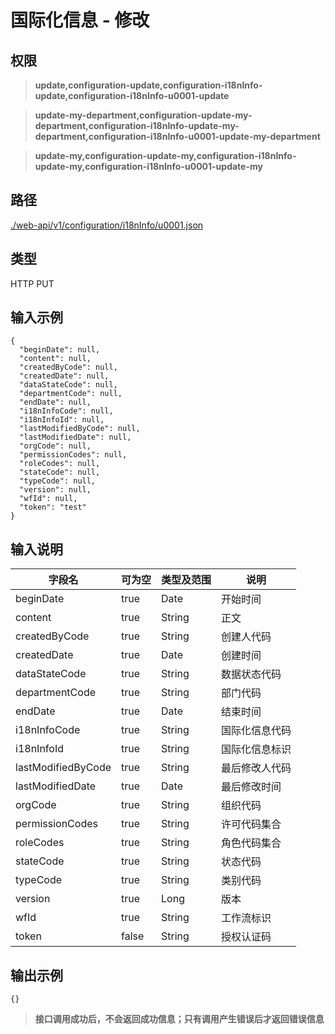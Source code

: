 # 国际化信息 - 修改

## 权限

> **update,configuration-update,configuration-i18nInfo-update,configuration-i18nInfo-u0001-update**

> **update-my-department,configuration-update-my-department,configuration-i18nInfo-update-my-department,configuration-i18nInfo-u0001-update-my-department**

> **update-my,configuration-update-my,configuration-i18nInfo-update-my,configuration-i18nInfo-u0001-update-my**

## 路径

[./web-api/v1/configuration/i18nInfo/u0001.json](./u0001.json)

## 类型

HTTP PUT

## 输入示例

```
{
  "beginDate": null,
  "content": null,
  "createdByCode": null,
  "createdDate": null,
  "dataStateCode": null,
  "departmentCode": null,
  "endDate": null,
  "i18nInfoCode": null,
  "i18nInfoId": null,
  "lastModifiedByCode": null,
  "lastModifiedDate": null,
  "orgCode": null,
  "permissionCodes": null,
  "roleCodes": null,
  "stateCode": null,
  "typeCode": null,
  "version": null,
  "wfId": null,
  "token": "test"
}
```

## 输入说明

字段名|可为空|类型及范围|说明
---|---|---|---
beginDate|true|Date|开始时间
content|true|String|正文
createdByCode|true|String|创建人代码
createdDate|true|Date|创建时间
dataStateCode|true|String|数据状态代码
departmentCode|true|String|部门代码
endDate|true|Date|结束时间
i18nInfoCode|true|String|国际化信息代码
i18nInfoId|true|String|国际化信息标识
lastModifiedByCode|true|String|最后修改人代码
lastModifiedDate|true|Date|最后修改时间
orgCode|true|String|组织代码
permissionCodes|true|String|许可代码集合
roleCodes|true|String|角色代码集合
stateCode|true|String|状态代码
typeCode|true|String|类别代码
version|true|Long|版本
wfId|true|String|工作流标识
token|false|String|授权认证码

## 输出示例

```
{}
```

> **接口调用成功后，不会返回成功信息；只有调用产生错误后才返回错误信息**
